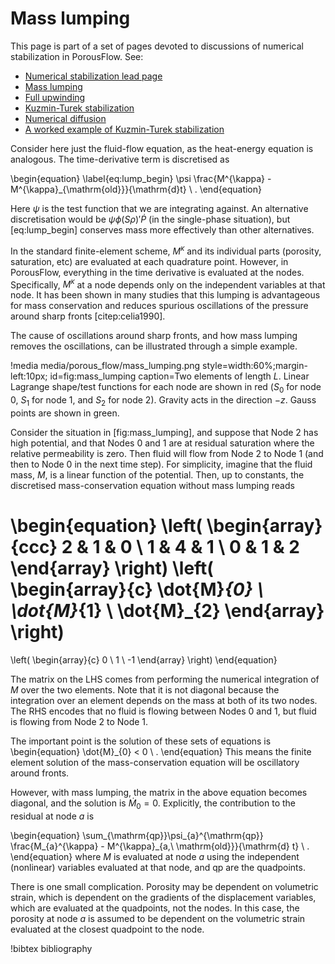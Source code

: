 # Mass lumping

This page is part of a set of pages devoted to discussions of numerical stabilization in PorousFlow.  See:

- [Numerical stabilization lead page](stabilization.md)
- [Mass lumping](mass_lumping.md)
- [Full upwinding](upwinding.md)
- [Kuzmin-Turek stabilization](kt.md)
- [Numerical diffusion](numerical_diffusion.md)
- [A worked example of Kuzmin-Turek stabilization](kt_worked.md)

Consider here just the fluid-flow equation, as the heat-energy equation is analogous.  The
time-derivative term is discretised as

\begin{equation}
\label{eq:lump_begin}
\psi \frac{M^{\kappa} - M^{\kappa}_{\mathrm{old}}}{\mathrm{d}t} \ .
\end{equation}

Here $\psi$ is the test function that we are integrating against.  An alternative discretisation
would be $\psi\phi(S\rho)'\dot{P}$ (in the single-phase situation), but [eq:lump_begin] conserves
mass more effectively than other alternatives.

In the standard finite-element scheme, $M^{\kappa}$ and its individual parts (porosity, saturation,
etc) are evaluated at each quadrature point.  However, in PorousFlow, everything in the time
derivative is evaluated at the nodes.  Specifically, $M^{\kappa}$ at a node depends only on the
independent variables at that node.  It has been shown in many studies that this lumping is
advantageous for mass conservation and reduces spurious oscillations of the pressure around sharp
fronts [citep:celia1990].

The cause of oscillations around sharp fronts, and how mass lumping removes the oscillations, can be
illustrated through a simple example.

!media media/porous_flow/mass_lumping.png
       style=width:60%;margin-left:10px;
       id=fig:mass_lumping
       caption=Two elements of length $L$.  Linear Lagrange shape/test functions for each node are
               shown in red ($S_{0}$ for node 0, $S_{1}$ for node 1, and $S_{2}$ for node 2).
               Gravity acts in the direction $-z$.  Gauss points are shown in green.

Consider the situation in [fig:mass_lumping], and suppose that Node 2 has high potential, and that
Nodes 0 and 1 are at residual saturation where the relative permeability is zero.  Then fluid will
flow from Node 2 to Node 1 (and then to Node 0 in the next time step).  For simplicity, imagine that
the fluid mass, $M$, is a linear function of the potential.  Then, up to constants, the discretised
mass-conservation equation without mass lumping reads

\begin{equation}
\left(
\begin{array}{ccc}
2 & 1 & 0 \\
1 & 4 & 1 \\
0 & 1 & 2
\end{array}
\right)
\left(
\begin{array}{c}
\dot{M}_{0} \\
\dot{M}_{1} \\
\dot{M}_{2}
\end{array}
\right)
=
\left(
\begin{array}{c}
0 \\
1 \\
-1
\end{array}
\right)
\end{equation}

The matrix on the LHS comes from performing the numerical integration of $M$ over the two elements.
Note that it is not diagonal because the integration over an element depends on the mass at both of
its two nodes.  The RHS encodes that no fluid is flowing between Nodes 0 and 1, but fluid is flowing
from Node 2 to Node 1.

The important point is the solution of these sets of equations is
\begin{equation}
\dot{M}_{0} < 0 \ .
\end{equation}
This means the finite element solution of the mass-conservation equation will be oscillatory around
fronts.

However, with mass lumping, the matrix in the above equation becomes diagonal,
and the solution is $\dot{M}_{0} = 0$.  Explicitly, the contribution to the
residual at node $a$ is

\begin{equation}
\sum_{\mathrm{qp}}\psi_{a}^{\mathrm{qp}} \frac{M_{a}^{\kappa} -
  M^{\kappa}_{a,\ \mathrm{old}}}{\mathrm{d} t} \ .
\end{equation}
where $M$ is evaluated at node $a$ using the independent (nonlinear) variables evaluated at that
node, and qp are the quadpoints.

There is one small complication.  Porosity may be dependent on volumetric strain, which is dependent
on the gradients of the displacement variables, which are evaluated at the quadpoints, not the nodes.
In this case, the porosity at node $a$ is assumed to be dependent on the volumetric strain evaluated
at the closest quadpoint to the node.


!bibtex bibliography

